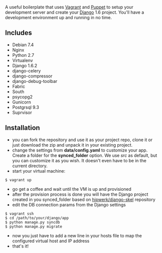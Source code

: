 A useful boilerplate that uses [Vagrant](http://www.vagrantup.com/) and [Puppet](http://puppetlabs.com/) to setup your development server and create your [Django](http://www.djangoproject.com/) 1.6 project. You'll have a development environment up and running in no time.

Includes
--------
* Debian 7.4
* Nginx
* Python 2.7
* Virtualenv
 * Django 1.6.2
 * django-celery
 * django-compressor
 * django-debug-toolbar
 * Fabric
 * South
 * psycopg2
 * Gunicorn
* Postgrsql 9.3
* Suprvisor

Installation
------------

* you can fork the repository and use it as your project repo, clone it or just download the zip and unpack it in your existing project.
* change the settings from **data/config.yaml** to customize your app. Create a folder for the **synced_folder** option. We use *src* as default, but you can customize it as you wish. It doesn't even have to be in the current directory.
* start your virtual machine:
```
$ vagrant up
```
* go get a coffee and wait until the VM is up and provisioned
* after the provision process is done you will have the Django project created in you synced_folder based on [hipwerk/django-skel](https://github.com/hipwerk/django-skel) repository
* edit the DB connection params from the Django settings
```
$ vagrant ssh
$ cd /path/to/your/django/app
$ python manage.py syncdb
$ python manage.py migrate
```
* now you just have to add a new line in your hosts file to map the configured virtual host and IP address
* that's it!
